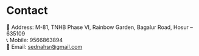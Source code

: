 # Contact

📍 Address: M-81, TNHB Phase VI, Rainbow Garden, Bagalur Road, Hosur – 635109  
📞 Mobile: 9566863894  
📧 Email: [sednahsr@gmail.com](mailto:sednahsr@gmail.com)  
